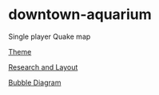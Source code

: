# downtown-aquarium
Single player Quake map

[Theme](theme.md)

[Research and Layout](research-and-layout.md)

[Bubble Diagram](bubblediagram.md)
